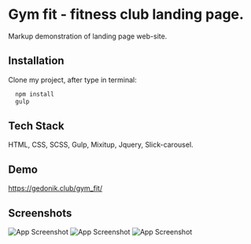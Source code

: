 
# Gym fit - fitness club landing page.

Markup demonstration of landing page web-site.


## Installation

Clone my project, after type in terminal:

```bash
  npm install 
  gulp
```

## Tech Stack

HTML, CSS, SCSS, Gulp, Mixitup, Jquery, Slick-carousel.

## Demo

https://gedonik.club/gym_fit/

## Screenshots

![App Screenshot](https://i.postimg.cc/Kv6b65Jf/gymfit1.jpg)
![App Screenshot](https://i.postimg.cc/66j7kDsX/gymfit2.jpg)
![App Screenshot](https://i.postimg.cc/Mpk1LhRG/gymfit3.jpg)


